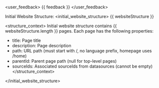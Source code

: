 <user_feedback>
{{ feedback }}
</user_feedback>

Initial Website Structure:
<initial_website_structure>
{{ websiteStructure }}

<structure_context>
Initial website structure contains {{ websiteStructure.length }} pages.
Each page has the following properties:
- title: Page title
- description: Page description
- path: URL path (must start with /, no language prefix, homepage uses /home)
- parentId: Parent page path (null for top-level pages)
- sourceIds: Associated sourceIds from datasources (cannot be empty)
</structure_context>

</initial_website_structure>
